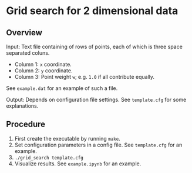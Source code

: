 Grid search for 2 dimensional data
===

Overview
---

Input: Text file containing of rows of points, each of which is three space separated coluns. 
  + Column 1: `x` coordinate.
  + Column 2: `y` coordinate.
  + Column 3: Point weight `w`; e.g. `1.0` if all contribute equally. 

  See `example.dat` for an example of such a file. 

Output: Depends on configuration file settings. See `template.cfg` for some explanations. 

Procedure
---

1. First create the executable by running `make`. 
2. Set configuration parameters in a config file. See `template.cfg` for an example. 
3. `./grid_search template.cfg`
4. Visualize results. See `example.ipynb` for an example. 
